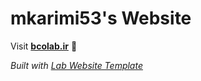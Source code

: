 
# mkarimi53's Website

Visit **[bcolab.ir](http://bcolab.ir)** 🚀

_Built with [Lab Website Template](https://greene-lab.gitbook.io/lab-website-template-docs)_
